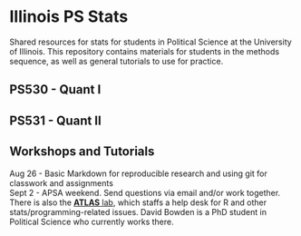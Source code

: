 # Illinois PS Stats
Shared resources for stats for students in Political Science at the University of Illinois. This repository contains materials for students in the methods sequence, as well as general tutorials to use for practice. 

## PS530 - Quant I


## PS531 - Quant II


## Workshops and Tutorials
Aug 26 - Basic Markdown for reproducible research and using git for classwork and assignments  
Sept 2 - APSA weekend. Send questions via email and/or work together. There is also the [**ATLAS** lab][atlas], which staffs a help desk for R and other stats/programming-related issues. David Bowden is a PhD student in Political Science who currently works there. 

<!-- Links -->
[atlas]: http://www.atlas.illinois.edu/services/stats/consulting/
